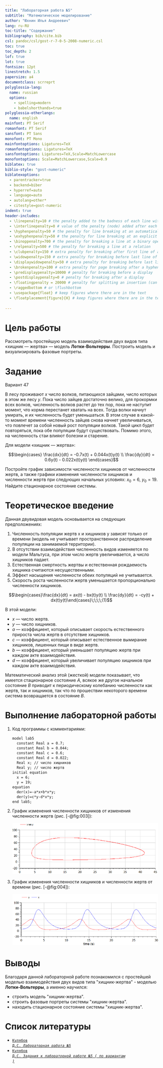 ```yaml
---
title: "Лабораторная работа №5"
subtitle: "Математическое моделирование"
author: "Юхнин Илья Андреевич"
lang: ru-RU
toc-title: "Содержание"
bibliography: bib/cite.bib
csl: pandoc/csl/gost-r-7-0-5-2008-numeric.csl
toc: true 
toc_depth: 2
lof: true 
lot: true 
fontsize: 12pt
linestretch: 1.5
papersize: a4
documentclass: scrreprt
polyglossia-lang:
  name: russian
  options:
	- spelling=modern
	- babelshorthands=true
polyglossia-otherlangs:
  name: english
mainfont: PT Serif
romanfont: PT Serif
sansfont: PT Sans
monofont: PT Mono
mainfontoptions: Ligatures=TeX
romanfontoptions: Ligatures=TeX
sansfontoptions: Ligatures=TeX,Scale=MatchLowercase
monofontoptions: Scale=MatchLowercase,Scale=0.9
biblatex: true
biblio-style: "gost-numeric"
biblatexoptions:
  - parentracker=true
  - backend=biber
  - hyperref=auto
  - language=auto
  - autolang=other*
  - citestyle=gost-numeric
indent: true
header-includes:
  - \linepenalty=10 # the penalty added to the badness of each line within a paragraph (no associated penalty node) Increasing the value makes tex try to have fewer lines in the paragraph.
  - \interlinepenalty=0 # value of the penalty (node) added after each line of a paragraph.
  - \hyphenpenalty=50 # the penalty for line breaking at an automatically inserted hyphen
  - \exhyphenpenalty=50 # the penalty for line breaking at an explicit hyphen
  - \binoppenalty=700 # the penalty for breaking a line at a binary operator
  - \relpenalty=500 # the penalty for breaking a line at a relation
  - \clubpenalty=150 # extra penalty for breaking after first line of a paragraph
  - \widowpenalty=150 # extra penalty for breaking before last line of a paragraph
  - \displaywidowpenalty=50 # extra penalty for breaking before last line before a display math
  - \brokenpenalty=100 # extra penalty for page breaking after a hyphenated line
  - \predisplaypenalty=10000 # penalty for breaking before a display
  - \postdisplaypenalty=0 # penalty for breaking after a display
  - \floatingpenalty = 20000 # penalty for splitting an insertion (can only be split footnote in standard LaTeX)
  - \raggedbottom # or \flushbottom
  - \usepackage{float} # keep figures where there are in the text
  - \floatplacement{figure}{H} # keep figures where there are in the text

---
```




# Цель работы

Рассмотреть простейшую модель взаимодействия двух видов типа «хищник — жертва» — модель **Лотки-Вольтерры**. Построить модель и визуализировать фазовые портреты.

# Задание
Вариант 47

В лесу проживают $х$ число волков, питающихся зайцами, число которых в этом же лесу $у$. Пока число зайцев достаточно велико, для прокормки всех волков, численность волков растет до тех пор, пока не наступит момент, что корма перестанет хватать на всех. Тогда волки начнут умирать, и их численность будет уменьшаться. В этом случае в какой-то момент времени численность зайцев снова начнет увеличиваться, что повлечет за собой новый рост популяции волков. Такой цикл будет повторяться, пока обе популяции будут существовать. Помимо этого, на численность стаи влияют болезни и старение. 

Для модели «хищник — жертва»:

$$\begin{cases} \frac{dx}{dt} = -0.7x(t) + 0.044x(t)y(t) \\ \frac{dy}{dt} = 0.6y(t) - 0.022x(t)y(t) \end{cases}$$

Постройте график зависимости численности хищников от численности жертв, а также графики изменения численности хищников и численности жертв при следующих начальных условиях: $x_0 = 6$, $y_0 = 19$. Найдите стационарное состояние системы.

# Теоретическое введение

Данная двувидовая модель основывается на следующих предположениях: 

1. Численность популяции жертв x и хищников y зависят только от времени (модель не учитывает пространственное распределение популяции на занимаемой территории).
2. В отсутствии взаимодействия численность видов изменяется по модели Мальтуса, при этом число жертв увеличивается, а число хищников падает.
3. Естественная смертность жертвы и естественная рождаемость хищника считаются несущественными.
4. Эффект насыщения численности обеих популяций не учитывается. 
5. Скорость роста численности жертв уменьшается пропорционально численности хищников.

$$\begin{cases}\frac{dx}{dt} = ax(t) - bx(t)y(t) \\ \frac{dy}{dt} = -cy(t) + dx(t)y(t)\end{cases}\;\;\;\;(1)$$       

В этой модели:

- $x$ — число жертв. 
- $y$ — число хищников. 
- $a$ — коэффициент, который описывает скорость естественного прироста числа жертв в отсутствие хищников.
- $с$ — коэффициент, который описывает естественное вымирание хищников, лишенных пищи в виде жертв.  
- $b$ — коэффициент, который уменьшает популяцию жертв при каждом акте взаимодействия.
- $d$ — коэффициент, который увеличивает популяцию хищников при каждом акте взаимодействия.

Математический анализ этой (жесткой) модели показывает, что имеется стационарное состояние $A$, всякое же другое начальное состояние $B$ приводит к периодическому колебанию численности как жертв, так и хищников, так что по прошествии некоторого времени система возвращается в состояние $B$.

# Выполнение лабораторной работы

1. Код программы с комментариями:

   ```
   model lab5
     constant Real a = 0.7; 
     constant Real b = 0.044; 
     constant Real c = 0.6; 
     constant Real d = 0.022; 
     Real x; // число хищников
     Real y; // число жертв
   initial equation
     x = 6;
     y = 19; 
   equation
     der(x)=-a*x+b*x*y;
     der(y)=c*y-d*x*y;
   end lab5;
   ```

2. График изменения численности хищников от изменения численности жертв (рис. [-@fig:003]):
   
   ![Рис. 1: Зависимости численности хищников от изменения численности жертв](img/1.PNG)
   


3. График изменения численности хищников и численности жертв от времени (рис. [-@fig:004]):

   ![Рис. 2: Зависимости изменения численности хищников и жертв от времени](img/2.PNG)


# Выводы

Благодаря данной лабораторной работе познакомился с простейшей моделью взаимодействия двух видов типа "хищник-жертва" - моделью **Лотки-Вольтерры**, а именно научился:

- строить модель "хищник-жертва".
- строить фазовые портреты системы "хищник-жертва".
- находить стационарное состояние системы "хищник-жертва".


# Список литературы

- <code>[Кулябов Д.С. *Лабораторная работа №5*](https://esystem.rudn.ru/mod/resource/view.php?id=831045)</code>
- <code>[Кулябов Д.С. *Задания к лабораторной работе №5 ( по вариантам )*](https://esystem.rudn.ru/mod/resource/view.php?id=831046)</code>